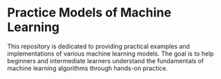 # Practice Models of Machine Learning
This repository is dedicated to providing practical examples and implementations of various machine learning models. The goal is to help beginners and intermediate learners understand the fundamentals of machine learning algorithms through hands-on practice.
